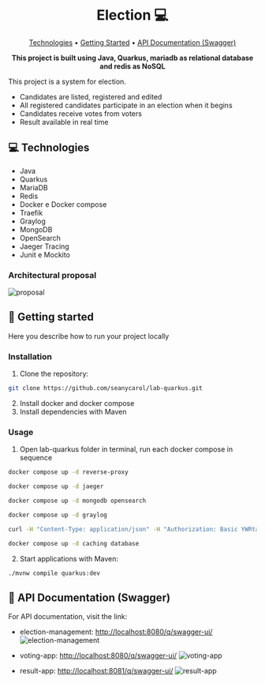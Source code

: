<h1 align="center" style="font-weight: bold;"> Election 💻</h1>

<p align="center">
 <a href="#tech">Technologies</a> • 
 <a href="#started">Getting Started</a> • 
 <a href="#routes">API Documentation (Swagger)</a> 
</p>

<p align="center">
    <b>This project is built using Java, Quarkus, mariadb as relational database and redis as NoSQL </b>
</p>
This project is a system for election.

- Candidates are listed, registered and edited
- All registered candidates participate in an election when it begins
- Candidates receive votes from voters
- Result available in real time

<h2 id="technologies">💻 Technologies</h2>

- Java
- Quarkus
- MariaDB
- Redis
- Docker e Docker compose
- Traefik
- Graylog
- MongoDB
- OpenSearch
- Jaeger Tracing
- Junit e Mockito

<h3>Architectural proposal</h3>

![proposal](https://github.com/seanycarol/pass-in/assets/38301491/e7fa80af-47df-4b5a-a1d5-94a29bf50ed1)

<h2 id="started">🚀 Getting started</h2>

Here you describe how to run your project locally


<h3>Installation</h3>

1. Clone the repository:

```bash
git clone https://github.com/seanycarol/lab-quarkus.git
```
2. Install docker and docker compose
3. Install dependencies with Maven

<h3>Usage</h3>

1. Open lab-quarkus folder in terminal, run each docker compose in sequence  
```bash
docker compose up -d reverse-proxy
```
```bash
docker compose up -d jaeger
```
```bash
docker compose up -d mongodb opensearch
```
```bash
docker compose up -d graylog
```
```bash
curl -H "Content-Type: application/json" -H "Authorization: Basic YWRtaW46YWRtaW4=" -H "X-Requested-By: curl" -X POST -v -d '{"title":"udp input","configuration":{"recv_buffer_size":262144,"bind_address":"0.0.0.0","port":12201,"decompress_size_limit":8388608},"type":"org.graylog2.inputs.gelf.udp.GELFUDPInput","global":true}' http://logging.private.dio.localhost/api/system/inputs
```
```bash
docker compose up -d caching database
```
2. Start applications with Maven:
```bash
./mvnw compile quarkus:dev
```

<h2 id="routes">📍 API Documentation (Swagger)</h2>

For API documentation, visit the link:
  
- election-management: [http://localhost:8080/q/swagger-ui/](http://localhost:8080/q/swagger-ui/)
![election-management](https://github.com/seanycarol/pass-in/assets/38301491/6d7f0319-bb07-456e-87d9-ee7de864b6c4)

- voting-app: [http://localhost:8080/q/swagger-ui/](http://localhost:8080/q/swagger-ui/)
![voting-app](https://github.com/seanycarol/pass-in/assets/38301491/a2c9d7e4-e050-4dd8-aaa0-3128cdea2484)

- result-app: [http://localhost:8081/q/swagger-ui/](http://localhost:8080/q/swagger-ui/)
![result-app](https://github.com/seanycarol/pass-in/assets/38301491/1396ed62-582d-41b7-b521-31653f5ebaf3)
